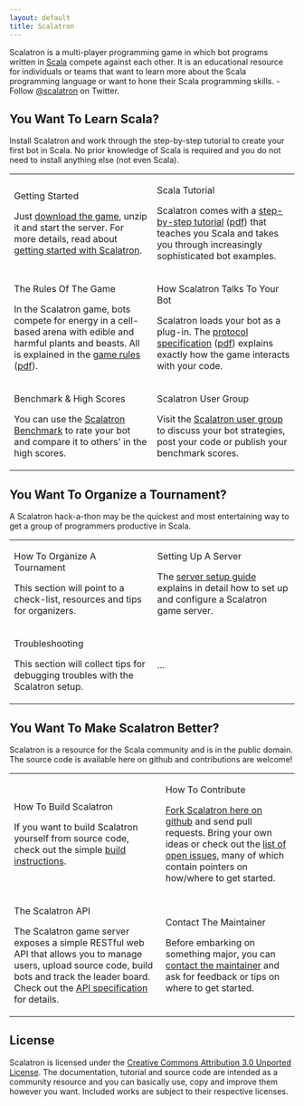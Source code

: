```yaml
---
layout: default
title: Scalatron
---
```


Scalatron is a multi-player programming game in which bot programs written in [Scala](http://www.scala-lang.org/)
compete against each other. It is an educational resource for individuals or teams that want to learn more about the
Scala programming language or want to hone their Scala programming skills. - Follow [@scalatron](http://twitter.com/scalatron) on Twitter.


## You Want To Learn Scala?

Install Scalatron and work through the step-by-step tutorial to create your first bot in Scala. No prior knowledge
of Scala is required and you do not need to install anything else (not even Scala).

<table class="resourcetable">

<tr>
<td>

<span class='resourcetitle'>Getting Started</span> <br>

Just <a href="http://github.com/scalatron/scalatron/downloads">download the game</a>, unzip it and start the server.
For more details, read about <a href="gettingstarted.html">getting started with Scalatron</a>.

</td>
<td>

<span class='resourcetitle'>Scala Tutorial</span> <br>

Scalatron comes with a <a href="https://github.com/scalatron/scalatron/blob/master/Scalatron/doc/markdown/Scalatron%20Tutorial.md">step-by-step tutorial</a>
(<a href="http://github.com/scalatron/scalatron/raw/master/Scalatron/doc/pdf/Scalatron%20Tutorial.pdf">pdf</a>)
that teaches you Scala and takes you through increasingly sophisticated bot examples.

</td>
</tr>

<tr>
<td>

<span class='resourcetitle'>The Rules Of The Game</span> <br>

In the Scalatron game, bots compete for energy in a cell-based arena with edible and harmful plants and beasts.
All is explained in the <a href="https://github.com/scalatron/scalatron/blob/master/Scalatron/doc/markdown/Scalatron%20Game%20Rules.md">game rules</a>
(<a href="http://github.com/scalatron/scalatron/raw/master/Scalatron/doc/pdf/Scalatron%20Game%20Rules.pdf">pdf</a>).

</td>
<td>

<span class='resourcetitle'>How Scalatron Talks To Your Bot</span> <br>

Scalatron loads your bot as a plug-in. The <a href="http://github.com/scalatron/scalatron/raw/master/Scalatron/doc/markdown/Scalatron%20Protocol.md">protocol specification</a>
(<a href="http://github.com/scalatron/scalatron/raw/master/Scalatron/doc/pdf/Scalatron%20Protocol.pdf">pdf</a>)
explains exactly how the game interacts with your code.

</td>
</tr>

<tr>
<td>

<span class='resourcetitle'>Benchmark &amp; High Scores</span> <br>

You can use the <a href="benchmark.html">Scalatron Benchmark</a> to rate your bot and compare it to others' in the high scores.

</td>
<td>

<span class='resourcetitle'>Scalatron User Group</span> <br>

Visit the <a href="https://groups.google.com/d/forum/scalatron">Scalatron user group</a> to discuss your bot strategies, post your code or publish your benchmark scores.

</td>
</tr>

</table>



## You Want To Organize a Tournament?

A Scalatron hack-a-thon may be the quickest and most entertaining way to get a group of programmers productive in Scala.

<table class="resourcetable">

<tr>
<td>

<span class='resourcetitle'>How To Organize A Tournament</span> <br>

This section will point to a check-list, resources and tips for organizers.

</td>
<td>

<span class='resourcetitle'>Setting Up A Server</span> <br>

The <a href="http://github.com/scalatron/scalatron/raw/master/Scalatron/doc/pdf/Scalatron%20Server%20Setup.pdf">server setup guide</a>
explains in detail how to set up and configure a Scalatron game server.

</td>
</tr>

<tr>
<td>

<span class='resourcetitle'>Troubleshooting</span> <br>

This section will collect tips for debugging troubles with the Scalatron setup.

</td>
<td>

...

</td>
</tr>

</table>



## You Want To Make Scalatron Better?

Scalatron is a resource for the Scala community and is in the public domain.
The source code is available here on github and contributions are welcome!


<table class="resourcetable">

<tr>
<td>

<span class='resourcetitle'>How To Build Scalatron</span> <br>

If you want to build Scalatron yourself from source code, check out the simple <a href="howtobuild.html">build instructions</a>.

</td>
<td>

<span class='resourcetitle'>How To Contribute</span> <br>

<a href ="http://github.com/scalatron/scalatron/fork">Fork Scalatron here on github</a> and send pull requests.
Bring your own ideas or check out the <a href="http://github.com/scalatron/scalatron/issues?state=open">list of open issues</a>,
many of which contain pointers on how/where to get started.

</td>
</tr>

<tr>
<td>

<span class='resourcetitle'>The Scalatron API</span> <br>

The Scalatron game server exposes a simple RESTful web API that allows you to manage users, upload source code,
build bots and track the leader board. Check out the
<a href="https://github.com/scalatron/scalatron/blob/master/Scalatron/devdoc/markdown/Scalatron%20APIs.md">API specification</a>
for details.

</td>
<td>

<span class='resourcetitle'>Contact The Maintainer</span> <br>

Before embarking on something major, you can <a href="mailto:scalatron@hotmail.com">contact the maintainer</a>
and ask for feedback or tips on where to get started.

</td>
</tr>

</table>


## License

Scalatron is licensed under the [Creative Commons Attribution 3.0 Unported License](http://creativecommons.org/licenses/by/3.0/).
The documentation, tutorial and source code are intended as a community resource and you can basically use, copy and
improve them however you want. Included works are subject to their respective licenses.
